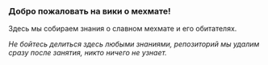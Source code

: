 ### Добро пожаловать на вики о мехмате!

Здесь мы собираем знания о славном мехмате и его обитателях.

*Не бойтесь делиться здесь любыми знаниями, репозиторий мы удалим сразу после занятия, никто ничего не узнает.*
